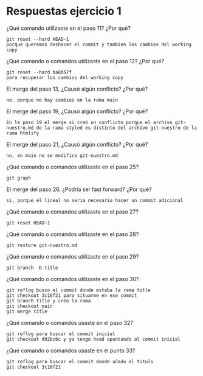 # Respuestas ejercicio 1

¿Qué comando utilizaste en el paso 11? ¿Por qué?

	git reset --hard HEAD~1
	porque queremos deshacer el commit y tambien los cambios del working copy

 ¿Qué comando o comandos utilizaste en el paso 12? ¿Por qué?
	
	git reset --hard ba8b57f
	para recuperar los cambios del working copy

 El merge del paso 13, ¿Causó algún conflicto? ¿Por qué?

	no, porque no hay cambios en la rama main

 El merge del paso 19, ¿Causó algún conflicto? ¿Por qué?
	
	En le paso 19 el merge si creó un conflicto porque el archivo git-nuestro.md de la rama styled es distinto del archivo git-nuestro de la rama htmlify 

 El merge del paso 21, ¿Causó algún conflicto? ¿Por qué?

	no, en main no se modifico git-nuestro.md

 ¿Qué comando o comandos utilizaste en el paso 25?

	git graph

 El merge del paso 26, ¿Podría ser fast forward? ¿Por qué?

	si, porque el lineal no seria necesario hacer un commit adicional

 ¿Qué comando o comandos utilizaste en el paso 27?

	git reset HEAD~1

 ¿Qué comando o comandos utilizaste en el paso 28?

	git restore git-nuestro.md

 ¿Qué comando o comandos utilizaste en el paso 29?

	git branch -D title

 ¿Qué comando o comandos utilizaste en el paso 30?

	git reflog busco el commit donde estaba la rama title
	git checkout 3c16f21 para situarme en ese commit
	git branch title y creo la rama
	git checkout main
	git merge title

 ¿Qué comando o comandos usaste en el paso 32?
	
	git reflog para buscar el commit inicial
	git checkout d92bc6c y ya tengo head apuntando al commit inicial

 ¿Qué comando o comandos usaste en el punto 33?

	git reflog para buscar el commit donde añado el titulo
	git checkout 3c16f21
